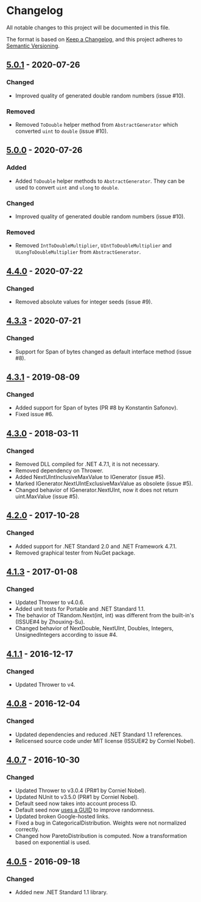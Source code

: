 # Changelog

All notable changes to this project will be documented in this file.

The format is based on [Keep a Changelog](https://keepachangelog.com/en/1.0.0/),
and this project adheres to [Semantic Versioning](https://semver.org/spec/v2.0.0.html).

## [5.0.1] - 2020-07-26

### Changed

- Improved quality of generated double random numbers (issue #10).

### Removed

- Removed `ToDouble` helper method from `AbstractGenerator` which converted `uint` to `double` (issue #10).

## [5.0.0] - 2020-07-26

### Added

- Added `ToDouble` helper methods to `AbstractGenerator`. They can be used to convert `uint` and `ulong` to `double`.

### Changed

- Improved quality of generated double random numbers (issue #10).

### Removed

- Removed `IntToDoubleMultiplier`, `UIntToDoubleMultiplier` and `ULongToDoubleMultiplier` from `AbstractGenerator`.

## [4.4.0] - 2020-07-22

### Changed

- Removed absolute values for integer seeds (issue #9).

## [4.3.3] - 2020-07-21

### Changed

- Support for Span of bytes changed as default interface method (issue #8).

## [4.3.1] - 2019-08-09

### Changed

- Added support for Span of bytes (PR #8 by Konstantin Safonov).
- Fixed issue #6.

## [4.3.0] - 2018-03-11

### Changed

- Removed DLL compiled for .NET 4.7.1, it is not necessary.
- Removed dependency on Thrower.
- Added NextUIntInclusiveMaxValue to IGenerator (issue #5).
- Marked IGenerator.NextUIntExclusiveMaxValue as obsolete (issue #5).
- Changed behavior of IGenerator.NextUInt, now it does not return uint.MaxValue (issue #5).

## [4.2.0] - 2017-10-28

### Changed

- Added support for .NET Standard 2.0 and .NET Framework 4.7.1.
- Removed graphical tester from NuGet package.

## [4.1.3] - 2017-01-08

### Changed

- Updated Thrower to v4.0.6.
- Added unit tests for Portable and .NET Standard 1.1.
- The behavior of TRandom.Next(int, int) was different from the built-in's (ISSUE#4 by Zhouxing-Su).
- Changed behavior of NextDouble, NextUInt, Doubles, Integers, UnsignedIntegers according to issue #4.

## [4.1.1] - 2016-12-17

### Changed

- Updated Thrower to v4.

## [4.0.8] - 2016-12-04

### Changed

- Updated dependencies and reduced .NET Standard 1.1 references.
- Relicensed source code under MIT license (ISSUE#2 by Corniel Nobel).

## [4.0.7] - 2016-10-30

### Changed

- Updated Thrower to v3.0.4 (PR#1 by Corniel Nobel).
- Updated NUnit to v3.5.0 (PR#1 by Corniel Nobel).
- Default seed now takes into account process ID.
- Default seed now [uses a GUID](http://stackoverflow.com/a/18267477/1880086) to improve randomness.
- Updated broken Google-hosted links.
- Fixed a bug in CategoricalDistribution. Weights were not normalized correctly.
- Changed how ParetoDistribution is computed. Now a transformation based on exponential is used.

## [4.0.5] - 2016-09-18

### Changed

- Added new .NET Standard 1.1 library.

[5.0.1]: https://gitlab.com/pomma89/troschuetz-random/-/compare/5.0.0...5.0.1
[5.0.0]: https://gitlab.com/pomma89/troschuetz-random/-/compare/4.4.0...5.0.0
[4.4.0]: https://gitlab.com/pomma89/troschuetz-random/-/compare/4.3.3...4.4.0
[4.3.3]: https://gitlab.com/pomma89/troschuetz-random/-/compare/v4.3.1...4.3.3
[4.3.1]: https://gitlab.com/pomma89/troschuetz-random/-/compare/v4.3.0...v4.3.1
[4.3.0]: https://gitlab.com/pomma89/troschuetz-random/-/compare/v4.2.0...v4.3.0
[4.2.0]: https://gitlab.com/pomma89/troschuetz-random/-/compare/v4.1.3...v4.2.0
[4.1.3]: https://gitlab.com/pomma89/troschuetz-random/-/compare/v4.1.1...v4.1.3
[4.1.1]: https://gitlab.com/pomma89/troschuetz-random/-/compare/v4.0.8...v4.1.1
[4.0.8]: https://gitlab.com/pomma89/troschuetz-random/-/compare/v4.0.7...v4.0.8
[4.0.7]: https://gitlab.com/pomma89/troschuetz-random/-/compare/v4.0.5...v4.0.7
[4.0.5]: https://gitlab.com/pomma89/troschuetz-random/-/compare/v4.0.4...v4.0.5
